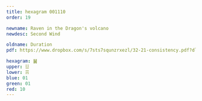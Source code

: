 ```yaml
---
title: hexagram 001110
order: 19

newname: Raven in the Dragon's volcano
newdesc: Second Wind

oldname: Duration
pdf: https://www.dropbox.com/s/7sts7squnzrxezl/32-21-consistency.pdf?dl=0

hexagram: ䷟
upper: ☳
lower: ☴
blue: 01
green: 01
red: 10
---
```

